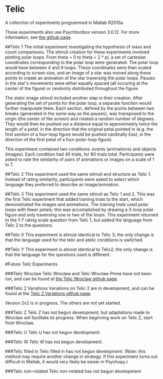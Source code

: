 # Telic
A collection of experiments programmed in Matlab R2015a

These experiments also use Psychtoolbox version 3.0.12. For more information, see [the github page](https://github.com/Psychtoolbox-3/Psychtoolbox-3).

##Telic 1
The initial experiment investigating the hypothesis of mass and count comparisons. The stimuli creation for these experiments involved plotting polar loops. From theta = 0 to theta = 2 * pi, a set of cartesian coordinates corresponding to the polar loop were generated. The polar loop would have between 4 and 9 loops. These coordinates were then scaled according to screen size, and an image of a star was moved along these points to create an animation of the star traversing the polar loops. Pauses in the star's movements were either equally spaced (all occuring at the center of the figure) or randomly distributed throughout the figure.

The static image stimuli included another step in their creation. After generating the set of points for the polar loop, a separate function would further manipulate them. Each section, defined by the points between two breaks (generated in the same way as the pauses), was transposed to the origin (the center of the screen) and rotated a random number of degrees. They would then be pushed out a distance equal to approximately twice the length of a petal, in the direction that the original petal pointed in (e.g. the first section of a four-loop figure would be pushed cardinally East, in the direction of the first petal of a four-polar-loop figure).

This experiment contained two conditions: events (animations) and objects (images). Each condition had 40 trials, for 80 trials total. Participants were asked to rate the similarity of pairs of animations or images on a scale of 1 to 7.

##Telic 2
This experiment used the same stimuli and structure as Telic 1. Instead of rating similarity, participants were asked to select which language they preferred to describe an image/animation.

##Telic 3
This experiment used the same stimuli as Telic 1 and 2. This was the first Telic experiment that added training trials to the start, which demonstrated the images and animations. The training trials used polar loops with fewer petals; this was accomplished by drawing a 3-loop polar figure and only traversing one or two of the loops. This experiment returned to the 1-7 rating scale question from Telic 1, but added the language from Telic 2 to the questions.

##Telic X
This experiment is almost identical to Telic 3; the only change is that the language used for the telic and atelic conditions is switched.

##Telic Y
This experiment is almost identical to Telic2; the only change is that the language for the questions used is different.

#Future Telic Experiments

###Telic Wroclaw
Telic Wroclaw  and Telic Wroclaw Prime have not been run, and can be found at [the Telic Wroclaw github page](https://github.com/nu-childlab/Telic-Wroclaw).

###Telic 2 Variations
Variations on Telic 2 are in development, and can be found at the [Telic 2 Variations github page](https://github.com/nu-childlab/Telic2-Variations).

Version 2v2 is in progress. The others are not yet started.

###Telic Z
Telic Z has not begun development, but adaptations made to Wroclaw will facilitate its progress. When beginning work on Telic Z, start from Wroclaw.

###Telic U
Telic U has not begun development.

###Telic W
Telic W has not begun development.

###Telic filled in
Telic filled in has not begun development. (Note: this method may require another change in strategy. If this experiment turns out difficult in Matlab, it would very likely be easier in Psychopy.)

###Telic non-rotated
Telic non-rotated has not begun development

